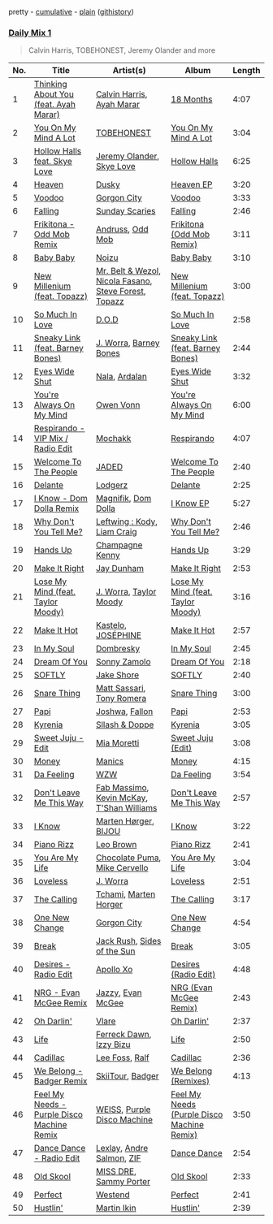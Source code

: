 pretty - [cumulative](/playlists/cumulative/Daily%20Mix%201.md) - [plain](/playlists/plain/37i9dQZF1E381TIGlTphwu) ([githistory](https://github.githistory.xyz/vitokorn/spotify-playlist-archive/blob/master/playlists/plain/37i9dQZF1E381TIGlTphwu))
### [Daily Mix 1](https://open.spotify.com/playlist/37i9dQZF1E381TIGlTphwu)

> Calvin Harris, TOBEHONEST, Jeremy Olander and more

| No. | Title | Artist(s) | Album | Length |
|---|---|---|---|---|
| 1 | [Thinking About You (feat. Ayah Marar)](https://open.spotify.com/track/1KtD0xaLAikgIt5tPbteZQ) | [Calvin Harris](https://open.spotify.com/artist/7CajNmpbOovFoOoasH2HaY), [Ayah Marar](https://open.spotify.com/artist/4xQ2BGOBUXgjxO2PAhrIyS) | [18 Months](https://open.spotify.com/album/7w19PFbxAjwZ7UVNp9z0uT) | 4:07 |
| 2 | [You On My Mind A Lot](https://open.spotify.com/track/1J4H1G61STqSy3G6gQ1M0r) | [TOBEHONEST](https://open.spotify.com/artist/5aE4f6qwsXT5hACySkxJQo) | [You On My Mind A Lot](https://open.spotify.com/album/7rW4yWJuSxMAAKAE8VWKNs) | 3:04 |
| 3 | [Hollow Halls feat. Skye Love](https://open.spotify.com/track/43RZtrHtZ5sfHx5NDUvMBl) | [Jeremy Olander](https://open.spotify.com/artist/5vdjF79d5d2m12FOkJhxHB), [Skye Love](https://open.spotify.com/artist/1i7SjOXro7uU0x7HUqiHAz) | [Hollow Halls](https://open.spotify.com/album/4ndWBsQ73LjLtMKi1VSz47) | 6:25 |
| 4 | [Heaven](https://open.spotify.com/track/4wJ6GzWqWebaKHXrKot0ju) | [Dusky](https://open.spotify.com/artist/5gqoUf9vKKv96b1c0GBKwu) | [Heaven EP](https://open.spotify.com/album/4qs2ZCcVu7eeKc82fqFsEr) | 3:20 |
| 5 | [Voodoo](https://open.spotify.com/track/3JsH3qnwhYGs20PBMsCgNx) | [Gorgon City](https://open.spotify.com/artist/4VNQWV2y1E97Eqo2D5UTjx) | [Voodoo](https://open.spotify.com/album/32JzuMXyPDs6ihDnRGh8vy) | 3:33 |
| 6 | [Falling](https://open.spotify.com/track/64jxP5DxuymESYfdR5LCZa) | [Sunday Scaries](https://open.spotify.com/artist/0PavAVTZWBEpaj4iJdKCyj) | [Falling](https://open.spotify.com/album/3IPi2kWJ5NVFOdaiMWje5P) | 2:46 |
| 7 | [Frikitona - Odd Mob Remix](https://open.spotify.com/track/4VmJrlaQyNESNp5kAK7zIY) | [Andruss](https://open.spotify.com/artist/6HZwb7Zbnvfo8u1sst4QrI), [Odd Mob](https://open.spotify.com/artist/4qLwtWhlhyAoQ4S9mSrDW9) | [Frikitona (Odd Mob Remix)](https://open.spotify.com/album/0tDuxbHaSqjfQrqCDYalHk) | 3:11 |
| 8 | [Baby Baby](https://open.spotify.com/track/2fMtXRKJDPtT8Xs4EJkBQh) | [Noizu](https://open.spotify.com/artist/3VRyybsQu0MDG0F2LBxnv7) | [Baby Baby](https://open.spotify.com/album/6qvNPB4vRSs5TnBR9qJqWN) | 3:10 |
| 9 | [New Millenium (feat. Topazz)](https://open.spotify.com/track/1eEPPA57q2V1EqHZ4O46mU) | [Mr. Belt & Wezol](https://open.spotify.com/artist/19VDJ9IKyBSUMDJxLsasP6), [Nicola Fasano](https://open.spotify.com/artist/0AJ9YvsEOnAqMB9Q15TfYQ), [Steve Forest](https://open.spotify.com/artist/0U6suWTdf1eQtxorBi2Chu), [Topazz](https://open.spotify.com/artist/46Ypf6yVzj7hnEwhoe6JOg) | [New Millenium (feat. Topazz)](https://open.spotify.com/album/4kW4lp8sqMrDAckcSsDDeG) | 3:00 |
| 10 | [So Much In Love](https://open.spotify.com/track/7DnI3ktF2vcmzKuCCKseQL) | [D.O.D](https://open.spotify.com/artist/0Cs47vvRsPgEfliBU9KDiB) | [So Much In Love](https://open.spotify.com/album/7p0hUdHwZw2lN8PtRkVeiX) | 2:58 |
| 11 | [Sneaky Link (feat. Barney Bones)](https://open.spotify.com/track/3zULmVC0d9EUr3pofDgZGJ) | [J. Worra](https://open.spotify.com/artist/4q0N3EI67tVnAeeaXbNQIj), [Barney Bones](https://open.spotify.com/artist/7rzyYETlkvNEdxdtSUXXTV) | [Sneaky Link (feat. Barney Bones)](https://open.spotify.com/album/3MkfK7Sq6nDfiJdaOYphsg) | 2:44 |
| 12 | [Eyes Wide Shut](https://open.spotify.com/track/03GtY7N56ADkxkSyXBuXmh) | [Nala](https://open.spotify.com/artist/2rTvgpXa8PA62yBCfwdQxf), [Ardalan](https://open.spotify.com/artist/21j2G9IPn9QLHII7faCOsw) | [Eyes Wide Shut](https://open.spotify.com/album/6HL6Pmul5DUXw32iRdXUeK) | 3:32 |
| 13 | [You're Always On My Mind](https://open.spotify.com/track/0GKcmKs2FfeBDoJbpFadgh) | [Owen Vonn](https://open.spotify.com/artist/2p0u9cJPv581v5aTp2oSky) | [You're Always On My Mind](https://open.spotify.com/album/74dBO88tQw5RYjcTeWpD0m) | 6:00 |
| 14 | [Respirando - VIP Mix / Radio Edit](https://open.spotify.com/track/1CClIAcSZPnnv6pzUxec9R) | [Mochakk](https://open.spotify.com/artist/0rTh1tAdrEbdKZBTiiAQSo) | [Respirando](https://open.spotify.com/album/4e25OhfEzHKVO55cdxrGeN) | 4:07 |
| 15 | [Welcome To The People](https://open.spotify.com/track/4O3APpGNhOldqDsPF8IaS5) | [JADED](https://open.spotify.com/artist/6tCJN1fQNdFCEaOa8Da9Wf) | [Welcome To The People](https://open.spotify.com/album/7HZzmPZE3gKxhzVaIJ11KF) | 2:40 |
| 16 | [Delante](https://open.spotify.com/track/3m0cKFBobiuIuNDzOCQJSN) | [Lodgerz](https://open.spotify.com/artist/1v6MeV1kAPbXmFeF60LtZE) | [Delante](https://open.spotify.com/album/5vPtAiKazM8CA6NboCmaag) | 2:25 |
| 17 | [I Know - Dom Dolla Remix](https://open.spotify.com/track/5zDeArftC5q2xvOyoSnAV4) | [Magnifik](https://open.spotify.com/artist/0Q52uw2HuzRCGHXphyB9Xh), [Dom Dolla](https://open.spotify.com/artist/205i7E8fNVfojowcQSfK9m) | [I Know EP](https://open.spotify.com/album/0OQ2KcRuAsIgl83YvchZXd) | 5:27 |
| 18 | [Why Don't You Tell Me?](https://open.spotify.com/track/6mxXwwYJ6bw3k3umqlVgkv) | [Leftwing : Kody](https://open.spotify.com/artist/7eYXtOjJGhrM16cK2hRmnR), [Liam Craig](https://open.spotify.com/artist/3cSovjpD8gGuqmjg7HE8D2) | [Why Don't You Tell Me?](https://open.spotify.com/album/1ScIwizlWheuWXKQNPz2Xp) | 2:46 |
| 19 | [Hands Up](https://open.spotify.com/track/7stCUvSWdIOKF64z4Pb1JE) | [Champagne Kenny](https://open.spotify.com/artist/7JRFoFyS4MsVkW2XGJ6P7A) | [Hands Up](https://open.spotify.com/album/69zkbdu0s8oTyZohSeYcyq) | 3:29 |
| 20 | [Make It Right](https://open.spotify.com/track/0YY6R2AtObBMKFZyVV2fZ5) | [Jay Dunham](https://open.spotify.com/artist/4JWZwoacJTvnATTK9BUE34) | [Make It Right](https://open.spotify.com/album/3V9ACaGgCltZJISgul0fTF) | 2:53 |
| 21 | [Lose My Mind (feat. Taylor Moody)](https://open.spotify.com/track/4lYCwQD1GjKmk7MpKSd5d9) | [J. Worra](https://open.spotify.com/artist/4q0N3EI67tVnAeeaXbNQIj), [Taylor Moody](https://open.spotify.com/artist/5v3YOQbNImkHr0cj7biBWW) | [Lose My Mind (feat. Taylor Moody)](https://open.spotify.com/album/1HUEA3Mdj0BqPrQZ49zOTm) | 3:16 |
| 22 | [Make It Hot](https://open.spotify.com/track/6pdgjp4LLvSPXGPOLRN9oo) | [Kastelo](https://open.spotify.com/artist/2KmU3cHtzAMUFFEQPHF8ON), [JOSÉPHINE](https://open.spotify.com/artist/12pfYeZ791ghFuc59SZOf7) | [Make It Hot](https://open.spotify.com/album/6jbtfprot9CSfANCq9R0Eq) | 2:57 |
| 23 | [In My Soul](https://open.spotify.com/track/0DkWdu3IQVFzNxVqLC6iKC) | [Dombresky](https://open.spotify.com/artist/2GVtgxcx7jg5xVCZsIHSGN) | [In My Soul](https://open.spotify.com/album/1eDkTJGusL0TYZEzxH4vbb) | 2:45 |
| 24 | [Dream Of You](https://open.spotify.com/track/4rS3Hg3rKfvihvIIJb55O7) | [Sonny Zamolo](https://open.spotify.com/artist/7E3nGPxATIY0PQvkQ80XND) | [Dream Of You](https://open.spotify.com/album/5Sf5o8adrv3pRk5ZQVMpu3) | 2:18 |
| 25 | [SOFTLY](https://open.spotify.com/track/6XqIRRVqHJd4MVUtwD858Q) | [Jake Shore](https://open.spotify.com/artist/4i0eQ8mdCbjAS5XnQIC7BA) | [SOFTLY](https://open.spotify.com/album/1t9XZc61eRo5bpyg4F3M0p) | 2:40 |
| 26 | [Snare Thing](https://open.spotify.com/track/6uIY9dQQQQmuxZheorszyW) | [Matt Sassari](https://open.spotify.com/artist/21dVknSLCsK37cWozWDZZS), [Tony Romera](https://open.spotify.com/artist/7GQsOji7pfixzkLt63awo5) | [Snare Thing](https://open.spotify.com/album/1H7iXcc0qwvM6T9Lo1ogLV) | 3:00 |
| 27 | [Papi](https://open.spotify.com/track/3DqIRoiGahyDGlUYuoY4l8) | [Joshwa](https://open.spotify.com/artist/1PzAgFVk9v8cxn9flrqrv5), [Fallon](https://open.spotify.com/artist/73LVVE6OYOwlXlIJAFNJdR) | [Papi](https://open.spotify.com/album/1TaBJrkB70ACIGmwBQfUEM) | 2:53 |
| 28 | [Kyrenia](https://open.spotify.com/track/3aBYRY9gfl7f04BnLwxwLk) | [Sllash & Doppe](https://open.spotify.com/artist/1mPUNeOkJql5onhKwqiLMj) | [Kyrenia](https://open.spotify.com/album/2xQRYg2fydr41ILWzguidC) | 3:05 |
| 29 | [Sweet Juju - Edit](https://open.spotify.com/track/4GsAylLcAz99cTCgCFp5eo) | [Mia Moretti](https://open.spotify.com/artist/508HEnl2cDRksyq8hyQtRh) | [Sweet Juju (Edit)](https://open.spotify.com/album/1nZmIjjc2NjE9q8FsfmYCh) | 3:08 |
| 30 | [Money](https://open.spotify.com/track/7KGocG3YXy18zMw4MsxS8x) | [Manics](https://open.spotify.com/artist/3myc8xWoGmD2tiQY9H9u1G) | [Money](https://open.spotify.com/album/4bLSTBauI9GIQPgzLEb86R) | 4:15 |
| 31 | [Da Feeling](https://open.spotify.com/track/448vcO0SD37Y5POjLeF5uv) | [WZW](https://open.spotify.com/artist/6zBe1gLncWkSkC5mk20uxe) | [Da Feeling](https://open.spotify.com/album/1cFXYhuMfnnCZ6Ybq6ptOm) | 3:54 |
| 32 | [Don't Leave Me This Way](https://open.spotify.com/track/0y5rjV2c9Xas0isD42j5Ue) | [Fab Massimo](https://open.spotify.com/artist/6EDKZ3fyIzcualNVjPayM4), [Kevin McKay](https://open.spotify.com/artist/07VdEUK5mf0rifGeNqs0Wg), [T'Shan Williams](https://open.spotify.com/artist/2Mp1YP6GjokS0SgdyffYyD) | [Don't Leave Me This Way](https://open.spotify.com/album/3rv3vwiN0TUUcy5Rf7ceYN) | 2:57 |
| 33 | [I Know](https://open.spotify.com/track/6a7Vnxz6aezPxdKPTF72Yb) | [Marten Hørger](https://open.spotify.com/artist/0EdUwJSqkMmsH6Agg3G8Ls), [BIJOU](https://open.spotify.com/artist/3abRKajGbb3kLMy9AWzfMA) | [I Know](https://open.spotify.com/album/4PEATKNNKmWcSoRLyVQDRS) | 3:22 |
| 34 | [Piano Rizz](https://open.spotify.com/track/0aBqpjvQkwylpF9q35Nw3r) | [Leo Brown](https://open.spotify.com/artist/44NtFX5OfUfdUIVYoGE3ND) | [Piano Rizz](https://open.spotify.com/album/0Gq75BJ92CFL0jCeoIFofI) | 2:41 |
| 35 | [You Are My Life](https://open.spotify.com/track/51ecx8vfBmfo9maBzKDBfa) | [Chocolate Puma](https://open.spotify.com/artist/5Aw0IGM5JS3FuTgtRsDWGA), [Mike Cervello](https://open.spotify.com/artist/4zYX8Aa744hQ5O2hpAYQI3) | [You Are My Life](https://open.spotify.com/album/4XdIx8D65ziUGCnmV4jl1W) | 3:04 |
| 36 | [Loveless](https://open.spotify.com/track/5kxhWnVt5pnBY1pIDpi6mk) | [J. Worra](https://open.spotify.com/artist/4q0N3EI67tVnAeeaXbNQIj) | [Loveless](https://open.spotify.com/album/64u0lC1SdCXkZepLJ6viwE) | 2:51 |
| 37 | [The Calling](https://open.spotify.com/track/4ANmPUsA3LAvOSP8xen6Vt) | [Tchami](https://open.spotify.com/artist/1KpCi9BOfviCVhmpI4G2sY), [Marten Horger](https://open.spotify.com/artist/5TGUXQza7oM9ubKNvUD2sx) | [The Calling](https://open.spotify.com/album/0Zq4pT3WEPhlGjaerScLLY) | 3:17 |
| 38 | [One New Change](https://open.spotify.com/track/7bjxZNe02r6XodrKONHGMC) | [Gorgon City](https://open.spotify.com/artist/4VNQWV2y1E97Eqo2D5UTjx) | [One New Change](https://open.spotify.com/album/5vzdtotzfVdbgrOFFEBj6O) | 4:54 |
| 39 | [Break](https://open.spotify.com/track/0Rzs8UZtGlfPVRHR0vFpjS) | [Jack Rush](https://open.spotify.com/artist/6bjnZQLPrTOmZSQ6nJ7rkj), [Sides of the Sun](https://open.spotify.com/artist/2DKXVfUseu9jhQ66Rt7Rb4) | [Break](https://open.spotify.com/album/1ThEjs3uDsOmQSM5zFkmLr) | 3:05 |
| 40 | [Desires - Radio Edit](https://open.spotify.com/track/5T0emHZj1XK5pz55m3u8vN) | [Apollo Xo](https://open.spotify.com/artist/42Xhy0DeyUkNP8iQGnSG3T) | [Desires (Radio Edit)](https://open.spotify.com/album/6EHUK29jfStCvMOQ0l3TEj) | 4:48 |
| 41 | [NRG - Evan McGee Remix](https://open.spotify.com/track/0GkOhqVTJq7eFJOo4HL3XB) | [Jazzy](https://open.spotify.com/artist/7zAAwgV5Wqmvpb4GzvlRkP), [Evan McGee](https://open.spotify.com/artist/0ciq0ZXen1p4sLYMoEAGXB) | [NRG (Evan McGee Remix)](https://open.spotify.com/album/6LBbA8ASeu6sjnEF1SGsVT) | 2:43 |
| 42 | [Oh Darlin'](https://open.spotify.com/track/6qnUOymMrZqowNouR1s1mY) | [Vlare](https://open.spotify.com/artist/6cabDXBxbt8PVEKMeiQN79) | [Oh Darlin'](https://open.spotify.com/album/6aXEbQtdOeGdPGyZrxoCEE) | 2:37 |
| 43 | [Life](https://open.spotify.com/track/5uIPgZYAPggdErCVj6lY56) | [Ferreck Dawn](https://open.spotify.com/artist/3cnAJv9gydgm52KFIsdvO8), [Izzy Bizu](https://open.spotify.com/artist/6b5YOgXIliAozdo49vUCJQ) | [Life](https://open.spotify.com/album/31QOLr0kdg0qjiZboNEm7b) | 2:50 |
| 44 | [Cadillac](https://open.spotify.com/track/6sr4lbYR7Nzpsrf1c0t9Cu) | [Lee Foss](https://open.spotify.com/artist/44T94QQEc60Jf7kqGY6Rip), [Ralf](https://open.spotify.com/artist/0mOvIjuw8jRTMFQy3N5jAA) | [Cadillac](https://open.spotify.com/album/5TdThABVYRNR6afRUOa3N2) | 2:36 |
| 45 | [We Belong - Badger Remix](https://open.spotify.com/track/7IXGEcfdOB2ZYoXtR2zwZp) | [SkiiTour](https://open.spotify.com/artist/5LVcxojBbX8xI4mGpQ5Zck), [Badger](https://open.spotify.com/artist/4mnrcwjD8rgFeOzvXmkcw3) | [We Belong (Remixes)](https://open.spotify.com/album/2vX9I1hXDnSwfTGSIGfTgP) | 4:13 |
| 46 | [Feel My Needs - Purple Disco Machine Remix](https://open.spotify.com/track/3RiRFyvasDtAv8n0AQUKFG) | [WEISS](https://open.spotify.com/artist/0FBRY66KVaAiddGVefikLB), [Purple Disco Machine](https://open.spotify.com/artist/2WBJQGf1bT1kxuoqziH5g4) | [Feel My Needs (Purple Disco Machine Remix)](https://open.spotify.com/album/6mNS1Ud3X58uDBksuGAlAQ) | 3:50 |
| 47 | [Dance Dance - Radio Edit](https://open.spotify.com/track/0sIVmDXZAbIy3qpWTF3kMX) | [Lexlay](https://open.spotify.com/artist/1DMe8CPYvAS6WM8MlpezTc), [Andre Salmon](https://open.spotify.com/artist/0rbp6yLBKp9HFyF3TRy157), [ZIF](https://open.spotify.com/artist/0fsiJgRDOKlP5Fr50pq14m) | [Dance Dance](https://open.spotify.com/album/7dhzvQ3meP7zFj4lK4CGU9) | 2:54 |
| 48 | [Old Skool](https://open.spotify.com/track/5dyJBdgctRWcJa91o6UjTj) | [MISS DRE](https://open.spotify.com/artist/4EFAuQI8Ou0bmpf5Vh1P5P), [Sammy Porter](https://open.spotify.com/artist/2D51qkOmTNsNQj3C4LIvH7) | [Old Skool](https://open.spotify.com/album/5eiH0pVNBEiwZwYeb0fEW8) | 2:33 |
| 49 | [Perfect](https://open.spotify.com/track/2I8xBxd5peNvfQF7XhfoOV) | [Westend](https://open.spotify.com/artist/4epc3Bd0DOBA0kDywkRAsu) | [Perfect](https://open.spotify.com/album/2WxxeepcQgfaoXp7eO9YGS) | 2:41 |
| 50 | [Hustlin'](https://open.spotify.com/track/08j5W9R5lK3sBXo1A4zgGz) | [Martin Ikin](https://open.spotify.com/artist/7DhdJhd6DrxeJlUajwttd1) | [Hustlin'](https://open.spotify.com/album/4xHL13vhsW8TZ6EQcjVgJJ) | 2:39 |
